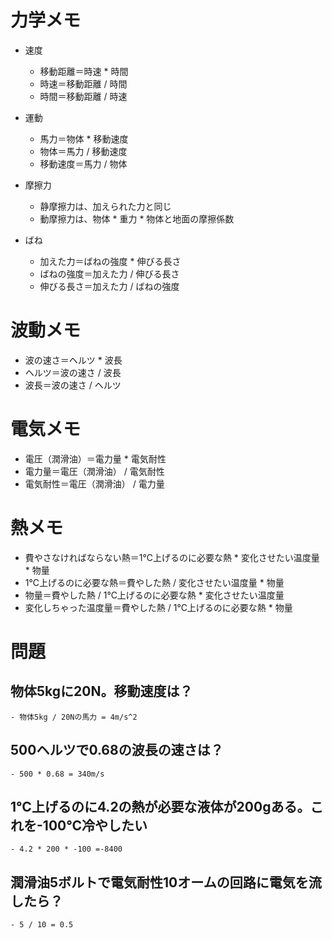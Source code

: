 # 力学メモ
- 速度
    - 移動距離＝時速 * 時間
    - 時速＝移動距離 / 時間
    - 時間＝移動距離 / 時速

- 運動
    - 馬力＝物体 * 移動速度
    - 物体＝馬力 / 移動速度
    - 移動速度＝馬力 / 物体

- 摩擦力
    - 静摩擦力は、加えられた力と同じ
    - 動摩擦力は、物体 * 重力 * 物体と地面の摩擦係数

- ばね
    - 加えた力＝ばねの強度 * 伸びる長さ
    - ばねの強度＝加えた力 / 伸びる長さ
    - 伸びる長さ＝加えた力 / ばねの強度

# 波動メモ
- 波の速さ＝ヘルツ * 波長
- ヘルツ＝波の速さ / 波長
- 波長＝波の速さ / ヘルツ

# 電気メモ
- 電圧（潤滑油）＝電力量 * 電気耐性
- 電力量＝電圧（潤滑油） / 電気耐性
- 電気耐性＝電圧（潤滑油） / 電力量

# 熱メモ
- 費やさなければならない熱＝1℃上げるのに必要な熱 * 変化させたい温度量 * 物量
- 1℃上げるのに必要な熱＝費やした熱 / 変化させたい温度量 * 物量
- 物量＝費やした熱 / 1℃上げるのに必要な熱 * 変化させたい温度量
- 変化しちゃった温度量＝費やした熱 / 1℃上げるのに必要な熱 * 物量

# 問題
## 物体5kgに20N。移動速度は？
    - 物体5kg / 20Nの馬力 = 4m/s^2

## 500ヘルツで0.68の波長の速さは？
    - 500 * 0.68 = 340m/s

## 1℃上げるのに4.2の熱が必要な液体が200gある。これを-100℃冷やしたい
    - 4.2 * 200 * -100 =-8400

##  潤滑油5ボルトで電気耐性10オームの回路に電気を流したら？
    - 5 / 10 = 0.5